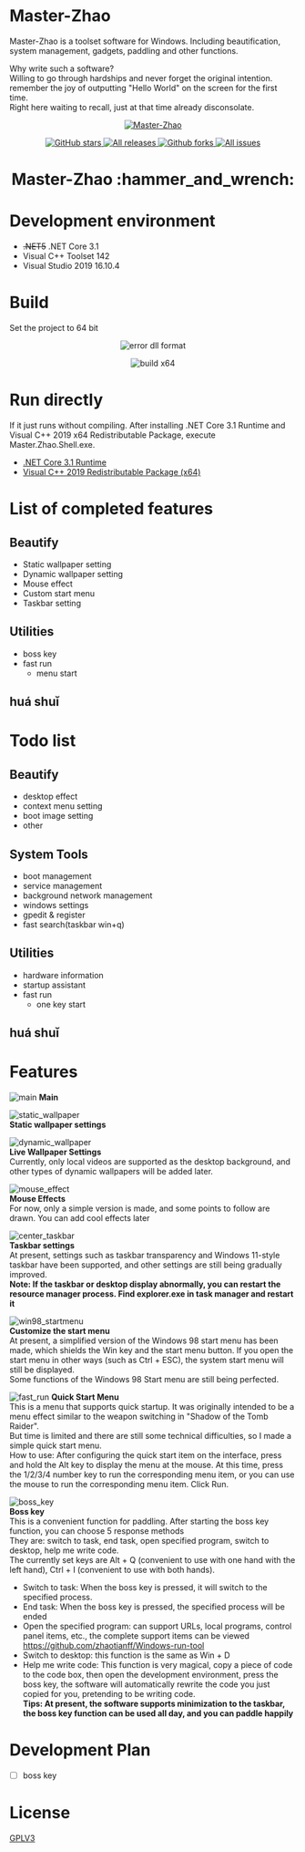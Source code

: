 # Master-Zhao
Master-Zhao is a toolset software for Windows. Including beautification, system management, gadgets, paddling and other functions.  

Why write such a software?  
Willing to go through hardships and never forget the original intention.  
 remember the joy of outputting "Hello World" on the screen for the first time.  
Right here waiting to recall, just at that time already disconsolate.

<p align="center">
<a href="https://github.com/zhaotianff/Master-Zhao" target="_blank">
<img align="center" alt="Master-Zhao" src="logo.png" />
</a>
</p>
<p align="center">
<a href="https://github.com/zhaotianff/Master-Zhao/stargazers" target="_blank">
 <img alt="GitHub stars" src="https://img.shields.io/github/stars/zhaotianff/Master-Zhao.svg" />
</a>
<a href="https://github.com/zhaotianff/Master-Zhao/releases" target="_blank">
 <img alt="All releases" src="https://img.shields.io/github/downloads/zhaotianff/Master-Zhao/total.svg" />
</a>
<a href="https://github.com/zhaotianff/Master-Zhao/network/members" target="_blank">
 <img alt="Github forks" src="https://img.shields.io/github/forks/zhaotianff/Master-Zhao.svg" />
</a>
<a href="https://github.com/zhaotianff/Master-Zhao/issues" target="_blank">
 <img alt="All issues" src="https://img.shields.io/github/issues/zhaotianff/Master-Zhao.svg" />
</a>
</p>
<h1 align="center">Master-Zhao :hammer_and_wrench: </h1>

# Development environment
* ~~.NET5~~ .NET Core 3.1
* Visual C++ Toolset 142
* Visual Studio 2019 16.10.4

# Build
Set the project to 64 bit
<p align="center">
    <img align="center" alt="error dll format" src="Screenshots/error_dll_format.png" />
</p>
<p align="center">
    <img align="center" alt="build x64" src="Screenshots/build_x64.png" />
</p>

# Run directly
If it just runs without compiling. After installing .NET Core 3.1 Runtime and Visual C++ 2019 x64 Redistributable Package, execute Master.Zhao.Shell.exe.
* [.NET Core 3.1 Runtime](https://dotnet.microsoft.com/en-us/download/dotnet/thank-you/runtime-desktop-3.1.27-windows-x64-installer)
* [Visual C++ 2019 Redistributable Package (x64)](https://aka.ms/vs/16/release/VC_redist.x64.exe)

# List of completed features  
## Beautify
  * Static wallpaper setting
  * Dynamic wallpaper setting
  * Mouse effect
  * Custom start menu
  * Taskbar setting
## Utilities
  * boss key
  * fast run
      *  menu start
## huá shuǐ

# Todo list
## Beautify
  * desktop effect
  * context menu setting
  * boot image setting
  * other
## System Tools
  * boot management
  * service management
  * background network management
  * windows settings
  * gpedit & register
  * fast search(taskbar win+q)
## Utilities
  * hardware information
  * startup assistant
  * fast run
      *  one key start
## huá shuǐ

# Features
![main](Screenshots/main.png)
**Main**      

![static_wallpaper](Screenshots/static_wallpaper.png)  
**Static wallpaper settings**  

![dynamic_wallpaper](Screenshots/dynamic_wallpaper.png)  
**Live Wallpaper Settings**  
Currently, only local videos are supported as the desktop background, and other types of dynamic wallpapers will be added later.  

![mouse_effect](Screenshots/mouse_effect.png)  
**Mouse Effects**  
For now, only a simple version is made, and some points to follow are drawn. You can add cool effects later  

![center_taskbar](Screenshots/center_taskbar.png)  
**Taskbar settings**  
At present, settings such as taskbar transparency and Windows 11-style taskbar have been supported, and other settings are still being gradually improved.  
**Note: If the taskbar or desktop display abnormally, you can restart the resource manager process. Find explorer.exe in task manager and restart it**  

![win98_startmenu](Screenshots/win98_startmenu.png)  
**Customize the start menu**  
At present, a simplified version of the Windows 98 start menu has been made, which shields the Win key and the start menu button. If you open the start menu in other ways (such as Ctrl + ESC), the system start menu will still be displayed.  
Some functions of the Windows 98 Start menu are still being perfected.  

![fast_run](Screenshots/fast_run.png)
**Quick Start Menu**  
This is a menu that supports quick startup. It was originally intended to be a menu effect similar to the weapon switching in "Shadow of the Tomb Raider".  
But time is limited and there are still some technical difficulties, so I made a simple quick start menu.  
How to use: After configuring the quick start item on the interface, press and hold the Alt key to display the menu at the mouse. At this time, press the 1/2/3/4 number key to run the corresponding menu item, or you can use the mouse to run the corresponding menu item. Click Run.  

![boss_key](Screenshots/boss_key.png)  
**Boss key**  
This is a convenient function for paddling. After starting the boss key function, you can choose 5 response methods  
They are: switch to task, end task, open specified program, switch to desktop, help me write code.  
The currently set keys are Alt + Q (convenient to use with one hand with the left hand), Ctrl + I (convenient to use with both hands).  
* Switch to task: When the boss key is pressed, it will switch to the specified process.  
* End task: When the boss key is pressed, the specified process will be ended  
* Open the specified program: can support URLs, local programs, control panel items, etc., the complete support items can be viewed https://github.com/zhaotianff/Windows-run-tool  
* Switch to desktop: this function is the same as Win + D  
* Help me write code: This function is very magical, copy a piece of code to the code box, then open the development environment, press the boss key, the software will automatically rewrite the code you just copied for you, pretending to be writing code.  
**Tips: At present, the software supports minimization to the taskbar, the boss key function can be used all day, and you can paddle happily**  

# Development Plan
- [ ] boss key

# License
[GPLV3](LICENSE)
